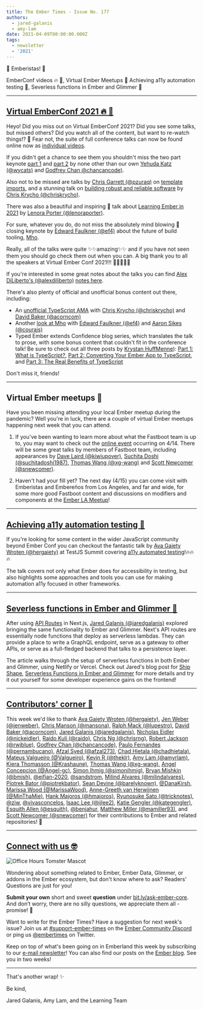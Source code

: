 ```yaml
---
title: The Ember Times - Issue No. 177
authors:
  - jared-galanis
  - amy-lam
date: 2021-04-09T00:00:00.000Z
tags:
  - newsletter
  - '2021'
---
```


👋 Emberistas! 🐹

EmberConf videos 🔥 📼,
Virtual Ember Meetups 🐹
Achieving a11y automation testing 🎥,
Severless functions in Ember and Glimmer 💯

---

## [Virtual EmberConf 2021 🔥 📼](https://www.youtube.com/playlist?list=PL4eq2DPpyBbkc3vz8_N4xkeboowQcPQbK)

Heyo! Did you miss out on Virtual EmberConf 2021? Did you see some talks, but missed others? Did you watch all of the content, but want to re-watch things!? 👀 Fear not, the suite of full conference talks can now be found online now as [individual videos](https://www.youtube.com/playlist?list=PL4eq2DPpyBbkc3vz8_N4xkeboowQcPQbK).

If you didn't get a chance to see them you shouldn't miss the two part keynote [part 1](https://www.youtube.com/watch?v=pJPUQQQ9QDg&list=PL4eq2DPpyBbkc3vz8_N4xkeboowQcPQbK&index=10) and [part 2](https://www.youtube.com/watch?v=1Z6cLV2licU&list=PL4eq2DPpyBbkc3vz8_N4xkeboowQcPQbK&index=11) by none other than our own [Yehuda Katz (@wycats)](https://github.com/wycats) and [Godfrey Chan @chancancode)](https://github.com/chancancode).

Also not to be missed are talks by [Chris Garrett (@pzuraq)](https://github.com/pzuraq) on [template imports](https://www.youtube.com/watch?v=oQZJU7WDCZE&list=PL4eq2DPpyBbkc3vz8_N4xkeboowQcPQbK&index=5), and a stunning talk on [building robust and reliable software](https://www.youtube.com/watch?v=Mt7v-VbFjxk&list=PL4eq2DPpyBbkc3vz8_N4xkeboowQcPQbK&index=15) by [Chris Krycho (@chriskrycho)](https://github.com/chriskrycho).

There was also a beautiful and inspiring 💖 talk about [Learning Ember in 2021](https://www.youtube.com/watch?v=MJ1t1K5r_gQ&list=PL4eq2DPpyBbkc3vz8_N4xkeboowQcPQbK&index=16) by [Lenora Porter (@lenoraporter)](https://github.com/lenoraporter).

For sure, whatever you do, do not miss the absolutely mind blowing 🤯 closing keynote by [Edward Faulkner (@ef4)](https://github.com/ef4) about the future of build tooling, [Mho](https://www.youtube.com/watch?v=09USvAy7w9g&list=PL4eq2DPpyBbkc3vz8_N4xkeboowQcPQbK&index=23).

Really, all of the talks were quite ✨✨amazing✨✨ and if you have not seen them you should go check them out when you can. A big thank you to all the speakers at Virtual Ember Conf 2021!!! 🧡💛💜💙💚

If you're interested in some great notes about the talks you can find [Alex DiLiberto's (@alexdiliberto)](https://github.com/alexdiliberto) [notes here](https://alexdiliberto.com/posts/emberconf-2021-notes/).

There's also plenty of official and unofficial bonus content out there, including:

- An [unofficial TypeScript AMA](https://www.youtube.com/watch?v=CXv55zFcJdI) with [Chris Krycho (@chriskrycho)](https://github.com/chriskrycho) and  [David Baker (@acorncom)](https://github.com/acorncom)
- Another [look at Mho](https://twitter.com/courajs/status/1379477838420713474) with [Edward Faulkner (@ef4)](https://github.com/ef4) and [Aaron Sikes (@courajs)](https://github.com/courajs)
- Typed Ember extends Confidence blog series, which translates the talk to prose, with some bonus content that couldn't fit in the conference talk! Be sure to check out all three posts by [Krystan HuffMenne](https://github.com/gitKrystan)): [Part 1: What is TypeScript?](https://blog.skylight.io/ts-extends-confidence-1/), [Part 2: Converting Your Ember App to TypeScript](https://blog.skylight.io/ts-extends-confidence-2/), and [Part 3: The Real Benefits of TypeScript](https://blog.skylight.io/ts-extends-confidence-3/)

Don't miss it, friends!

---

## Virtual Ember meetups 🐹

Have you been missing attending your local Ember meetup during the pandemic? Well you're in luck, there are a couple of virtual Ember meetups happening next week that you can attend.

1) If you've been wanting to learn more about what the Fastboot team is up to, you may want to check out the [online event](https://www.eventbrite.com/e/ember-fastboot-ssr-beyond-tickets-144468965565?aff=ebdssbonlinesearch) occurring on 4/14. There will be some great talks by members of Fastboot team, including appearances by [Dave Laird (@kiwiupover)](https://github.com/kiwiupover), [Suchita Doshi
 (@suchitadoshi1987)](https://github.com/suchitadoshi1987), [Thomas Wang
 (@xg-wang)](https://github.com/xg-wang) and [Scott Newcomer (@snewcomer)](https://github.com/snewcomer).

2) Haven't had your fill yet? The next day (4/15) you can come visit with Emberistas and Embereños from Los Angeles, and far and wide, for some more good Fastboot content and discussions on modifiers and components at the [Ember LA Meetup](https://www.meetup.com/Ember-LA/events/277245874)!

---

## [Achieving a11y automation testing 🎥](https://twitter.com/TestJSSummit/status/1369241608944762883)

If you're looking for some content in the wider JavaScript community beyond Ember Conf you can checkout the fantastic talk by [Ava Gaiety Wroten (@hergaiety)](https://github.com/hergaiety) at TestJS Summit covering [a11y automated testing](https://twitter.com/TestJSSummit/status/1369241608944762883)!🔥🔥🔥

The talk covers not only what Ember does for accessibility in testing, but also highlights some approaches and tools you can use for making automation a11y focused in other frameworks.

---

## [Severless functions in Ember and Glimmer 💯](https://shipshape.io/blog/serverless-functions-ember-glimmer/)

After using [API Routes](https://nextjs.org/docs/api-routes/introduction) in Next.js, [Jared Galanis (@jaredgalanis)](https://github.com/jaredgalanis) explored bringing the same functionality to Ember and Glimmer. Next's API routes are essentially node functions that deploy as serverless lambdas. They can provide a place to write a GraphQL endpoint, serve as a gateway to other APIs, or serve as a full-fledged backend that talks to a persistence layer.

The article walks through the setup of serverless functions in both Ember and Glimmer, using Netlify or Vercel. Check out Jared's blog post for [Ship Shape](https://shipshape.io/), [Serverless Functions in Ember and Glimmer](https://shipshape.io/blog/serverless-functions-ember-glimmer/) for more details and try it out yourself for some developer experience gains on the frontend!

---

## [Contributors' corner 👏](https://guides.emberjs.com/release/contributing/repositories/)

<p>This week we'd like to thank <a href="https://github.com/hergaiety" rel="noopener noreferrer" target="_blank">Ava Gaiety Wroten (@hergaiety)</a>, <a href="https://github.com/jenweber" rel="noopener noreferrer" target="_blank">Jen Weber (@jenweber)</a>, <a href="https://github.com/mansona" rel="noopener noreferrer" target="_blank">Chris Manson (@mansona)</a>, <a href="https://github.com/lupestro" rel="noopener noreferrer" target="_blank">Ralph Mack (@lupestro)</a>, <a href="https://github.com/acorncom" rel="noopener noreferrer" target="_blank">David Baker (@acorncom)</a>, <a href="https://github.com/jaredgalanis" rel="noopener noreferrer" target="_blank">Jared Galanis (@jaredgalanis)</a>, <a href="https://github.com/nickeidler" rel="noopener noreferrer" target="_blank">Nicholas Eidler (@nickeidler)</a>, <a href="https://github.com/raido" rel="noopener noreferrer" target="_blank">Raido Kuli (@raido)</a>, <a href="https://github.com/chrisrng" rel="noopener noreferrer" target="_blank">Chris Ng (@chrisrng)</a>, <a href="https://github.com/rwjblue" rel="noopener noreferrer" target="_blank">Robert Jackson (@rwjblue)</a>, <a href="https://github.com/chancancode" rel="noopener noreferrer" target="_blank">Godfrey Chan (@chancancode)</a>, <a href="https://github.com/pernambucano" rel="noopener noreferrer" target="_blank">Paulo Fernandes (@pernambucano)</a>, <a href="https://github.com/afzal273" rel="noopener noreferrer" target="_blank">Afzal Syed (@afzal273)</a>, <a href="https://github.com/chadhietala" rel="noopener noreferrer" target="_blank">Chad Hietala (@chadhietala)</a>, <a href="https://github.com/Valgueiro" rel="noopener noreferrer" target="_blank">Mateus Valgueiro (@Valgueiro)</a>, <a href="https://github.com/theklr" rel="noopener noreferrer" target="_blank">Kevin R (@theklr)</a>, <a href="https://github.com/amyrlam" rel="noopener noreferrer" target="_blank">Amy Lam (@amyrlam)</a>, <a href="https://github.com/Krashaune" rel="noopener noreferrer" target="_blank">Kiera Thomasson (@Krashaune)</a>, <a href="https://github.com/xg-wang" rel="noopener noreferrer" target="_blank">Thomas Wang (@xg-wang)</a>, <a href="https://github.com/Angel-gc" rel="noopener noreferrer" target="_blank">Angel Concepcion (@Angel-gc)</a>, <a href="https://github.com/simonihmig" rel="noopener noreferrer" target="_blank">Simon Ihmig (@simonihmig)</a>, <a href="https://github.com/bmish" rel="noopener noreferrer" target="_blank">Bryan Mishkin (@bmish)</a>, <a href="https://github.com/ejfian-2020" rel="noopener noreferrer" target="_blank">@ejfian-2020</a>, <a href="https://github.com/sandstrom" rel="noopener noreferrer" target="_blank">@sandstrom</a>, <a href="https://github.com/milindalvares" rel="noopener noreferrer" target="_blank">Milind Alvares (@milindalvares)</a>, <a href="https://github.com/piotrekbator" rel="noopener noreferrer" target="_blank">Piotrek Bator (@piotrekbator)</a>, <a href="https://github.com/barelyknown" rel="noopener noreferrer" target="_blank">Sean Devine (@barelyknown)</a>, <a href="https://github.com/DanaKirsh" rel="noopener noreferrer" target="_blank">@DanaKirsh</a>, <a href="https://github.com/MarissaWood" rel="noopener noreferrer" target="_blank">Marissa Wood (@MarissaWood)</a>, <a href="https://github.com/MinThaMie" rel="noopener noreferrer" target="_blank">Anne-Greeth van Herwijnen (@MinThaMie)</a>, <a href="https://github.com/hmajoros" rel="noopener noreferrer" target="_blank">Hank Majoros (@hmajoros)</a>, <a href="https://github.com/tricknotes" rel="noopener noreferrer" target="_blank">Ryunosuke Sato (@tricknotes)</a>, <a href="https://github.com/ziw" rel="noopener noreferrer" target="_blank">@ziw</a>, <a href="https://github.com/vivasconcelos" rel="noopener noreferrer" target="_blank">@vivasconcelos</a>, <a href="https://github.com/ijlee2" rel="noopener noreferrer" target="_blank">Isaac Lee (@ijlee2)</a>, <a href="https://github.com/kategengler" rel="noopener noreferrer" target="_blank">Katie Gengler (@kategengler)</a>, <a href="https://github.com/esquith" rel="noopener noreferrer" target="_blank">Esquith Allen (@esquith)</a>, <a href="https://github.com/benjahur" rel="noopener noreferrer" target="_blank">@benjahur</a>, <a href="https://github.com/mamiller93" rel="noopener noreferrer" target="_blank">Matthew Miller (@mamiller93)</a>, and <a href="https://github.com/snewcomer" rel="noopener noreferrer" target="_blank">Scott Newcomer (@snewcomer)</a> for their contributions to Ember and related repositories! 💖</p>

---

## [Connect with us 🤓](https://docs.google.com/forms/d/e/1FAIpQLScqu7Lw_9cIkRtAiXKitgkAo4xX_pV1pdCfMJgIr6Py1V-9Og/viewform)

<div class="blog-row">
  <img class="float-right small transparent padded" alt="Office Hours Tomster Mascot" title="Readers' Questions" src="/images/tomsters/officehours.png" />

  <p>Wondering about something related to Ember, Ember Data, Glimmer, or addons in the Ember ecosystem, but don't know where to ask? Readers’ Questions are just for you!</p>

  <p><strong>Submit your own</strong> short and sweet <strong>question</strong> under <a href="https://bit.ly/ask-ember-core" target="rq">bit.ly/ask-ember-core</a>. And don’t worry, there are no silly questions, we appreciate them all - promise! 🤞</p>

  <p>Want to write for the Ember Times? Have a suggestion for next week's issue? Join us at <a href="https://discordapp.com/channels/480462759797063690/485450546887786506">#support-ember-times</a> on the <a href="https://discord.gg/emberjs">Ember Community Discord</a> or ping us <a href="https://twitter.com/embertimes">@embertimes</a> on Twitter.</p>

  <p>Keep on top of what's been going on in Emberland this week by subscribing to our <a href="https://embertimes.substack.com/">e-mail newsletter</a>! You can also find our posts on the <a href="https://blog.emberjs.com/tag/newsletter">Ember blog</a>. See you in two weeks!</p>
</div>

---

That's another wrap! ✨

Be kind,

Jared Galanis, Amy Lam, and the Learning Team

